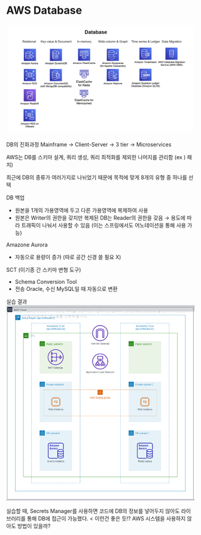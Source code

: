 # AWS Database

![image](./AWS%20Database1.png)

DB의 진화과정
Mainframe → Client-Server → 3 tier → Microservices

AWS는 DB를 스키마 설계, 쿼리 생성, 쿼리 최적화를 제외한 나머지를 관리함 (ex ) 패치)

최근에 DB의 종류가 여러가지로 나뉘었기 때문에 목적에 맞게 8개의 유형 중 하나를 선택

DB 백업
- 원본을 1개의 가용영역에 두고 다른 가용영역에 복제하여 사용
- 원본은 Writer의 권한을 갖지만 복제된 DB는 Reader의 권한을 갖음 → 용도에 따라 트래픽이 나눠서 사용할 수 있음 (이는 스프링에서도 어노테이션을 통해 사용 가능)

Amazone Aurora
- 자동으로 용량이 증가 (따로 공간 신경 쓸 필요 X)

SCT (이기종 간 스키마 변형 도구)
- Schema Conversion Tool
- 전송 Oracle, 수신 MySQL일 때 자동으로 변환

실습 결과
![image](./AWS%20Database2.png)

실습할 때, Secrets Manager를 사용하면 코드에 DB의 정보를 넣어두지 않아도 라이브러리를 통해 DB에 접근이 가능했다. < 이런건 좋은 듯!? AWS 시스템을 사용하지 않아도 방법이 있을까?